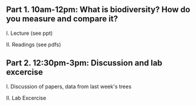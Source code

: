 ## Part 1. 10am-12pm: What is biodiversity? How do you measure and compare it?

I. Lecture (see ppt)

II. Readings (see pdfs)


## Part 2. 12:30pm-3pm: Discussion and lab excercise

I. Discussion of papers, data from last week's trees

II. Lab Excercise 
